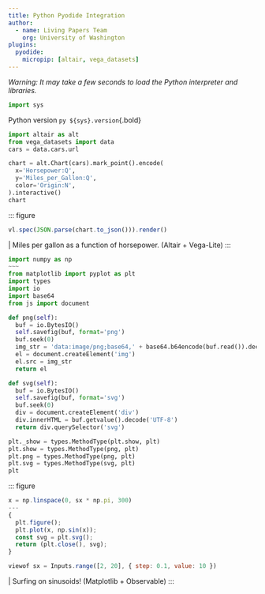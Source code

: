 ```yaml
---
title: Python Pyodide Integration
author:
  - name: Living Papers Team
    org: University of Washington
plugins:
  pyodide:
    micropip: [altair, vega_datasets]
---
```


_Warning: It may take a few seconds to load the Python interpreter and libraries._

``` py { hide=true }
import sys
```

Python version `py ${sys}.version`{.bold}

``` py
import altair as alt
from vega_datasets import data
cars = data.cars.url

chart = alt.Chart(cars).mark_point().encode(
  x='Horsepower:Q',
  y='Miles_per_Gallon:Q',
  color='Origin:N',
).interactive()
chart
```

::: figure
``` js
vl.spec(JSON.parse(chart.to_json())).render()
```
| Miles per gallon as a function of horsepower. (Altair + Vega-Lite)
:::

``` py { hide=true }
import numpy as np
~~~
from matplotlib import pyplot as plt
import types
import io
import base64
from js import document

def png(self):
  buf = io.BytesIO()
  self.savefig(buf, format='png')
  buf.seek(0)
  img_str = 'data:image/png;base64,' + base64.b64encode(buf.read()).decode('UTF-8')
  el = document.createElement('img')
  el.src = img_str
  return el

def svg(self):
  buf = io.BytesIO()
  self.savefig(buf, format='svg')
  buf.seek(0)
  div = document.createElement('div')
  div.innerHTML = buf.getvalue().decode('UTF-8')
  return div.querySelector('svg')

plt._show = types.MethodType(plt.show, plt)
plt.show = types.MethodType(png, plt)
plt.png = types.MethodType(png, plt)
plt.svg = types.MethodType(svg, plt)
plt
```

::: figure
``` js
x = np.linspace(0, sx * np.pi, 300)
---
{
  plt.figure();
  plt.plot(x, np.sin(x));
  const svg = plt.svg();
  return (plt.close(), svg);
}
```
``` js
viewof sx = Inputs.range([2, 20], { step: 0.1, value: 10 })
```
| Surfing on sinusoids! (Matplotlib + Observable)
:::
